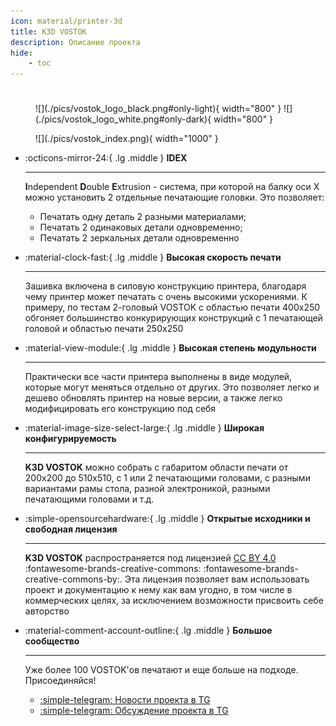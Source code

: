 ```yaml
---
icon: material/printer-3d
title: K3D VOSTOK
description: Описание проекта
hide:
    - toc
---
```


# 

<figure markdown>
  ![](./pics/vostok_logo_black.png#only-light){ width="800" }
  ![](./pics/vostok_logo_white.png#only-dark){ width="800" }
</figure>

<figure markdown>
  ![](./pics/vostok_index.png){ width="1000" }
</figure>

<div class="grid cards" markdown>

- :octicons-mirror-24:{ .lg .middle }   __IDEX__

    ---

    **I**ndependent **D**ouble **E**xtrusion - система, при которой на балку оси X можно установить 2 отдельные печатающие головки. Это позволяет:

    - Печатать одну деталь 2 разными материалами;
    - Печатать 2 одинаковых детали одновременно;
    - Печатать 2 зеркальных детали одновременно

- :material-clock-fast:{ .lg .middle }  __Высокая скорость печати__

    ---

    Зашивка включена в силовую конструкцию принтера, благодаря чему принтер может печатать с очень высокими ускорениями. К примеру, по тестам 2-головый VOSTOK с областью печати 400х250 обгоняет большинство конкурирующих конструкций с 1 печатающей головой и областью печати 250х250

- :material-view-module:{ .lg .middle } __Высокая степень модульности__

    ---

    Практически все части принтера выполнены в виде модулей, которые могут меняться отдельно от других. Это позволяет легко и дешево обновлять принтер на новые версии, а также легко модифицировать его конструкцию под себя

- :material-image-size-select-large:{ .lg .middle } __Широкая конфигурируемость__

    ---

    **K3D VOSTOK** можно собрать с габаритом области печати от 200х200 до 510х510, с 1 или 2 печатающими головами, с разными вариантами рамы стола, разной электроникой, разными печатающими головами и т.д. 

- :simple-opensourcehardware:{ .lg .middle } __Открытые исходники и свободная лицензия__

    ---

    **K3D VOSTOK** распространяется под лицензией [CC BY 4.0](http://creativecommons.org/licenses/by/4.0/?ref=chooser-v1) :fontawesome-brands-creative-commons: :fontawesome-brands-creative-commons-by:. Эта лицензия позволяет вам использовать проект и документацию к нему как вам угодно, в том числе в коммерческих целях, за исключением возможности присвоить себе авторство

- :material-comment-account-outline:{ .lg .middle } __Большое сообщество__

    ---

    Уже более 100 VOSTOK'ов печатают и еще больше на подходе. Присоединяйся!

    - [:simple-telegram: Новости проекта в TG](https://t.me/vostok3dp)
    - [:simple-telegram: Обсуждение проекта в TG](https://t.me/k3d_vostok)

</div>